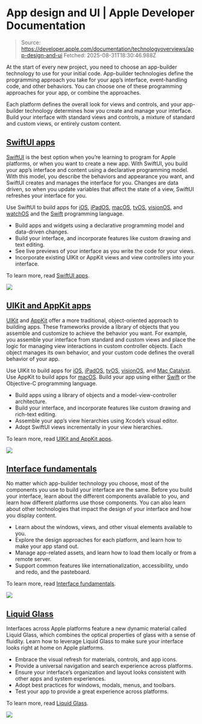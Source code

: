 # App design and UI | Apple Developer Documentation

> Source: https://developer.apple.com/documentation/technologyoverviews/app-design-and-ui
> Fetched: 2025-08-31T18:30:46.988Z

At the start of every new project, you need to choose an app-builder technology to use for your initial code. App-builder technologies define the programming approach you take for your app’s interface, event-handling code, and other behaviors. You can choose one of these programming approaches for your app, or combine the approaches.

Each platform defines the overall look for views and controls, and your app-builder technology determines how you create and manage your interface. Build your interface with standard views and controls, a mixture of standard and custom views, or entirely custom content.

## [SwiftUI apps](https://developer.apple.com/documentation/technologyoverviews/app-design-and-ui#SwiftUI-apps)

[SwiftUI](https://developer.apple.com/documentation/SwiftUI) is the best option when you’re learning to program for Apple platforms, or when you want to create a new app. With SwiftUI, you build your app’s interface and content using a declarative programming model. With this model, you describe the behaviors and appearance you want, and SwiftUI creates and manages the interface for you. Changes are data driven, so when you update variables that affect the state of a view, SwiftUI refreshes your interface for you.

Use SwiftUI to build apps for [iOS](https://developer.apple.com/ios/), [iPadOS](https://developer.apple.com/ipados/), [macOS](https://developer.apple.com/macos/), [tvOS](https://developer.apple.com/tvos/), [visionOS](https://developer.apple.com/visionos/), and [watchOS](https://developer.apple.com/watchos/) and the [Swift](https://www.swift.org/) programming language.

- Build apps and widgets using a declarative programming model and data-driven changes.
- Build your interface, and incorporate features like custom drawing and text editing.
- See live previews of your interface as you write the code for your views.
- Incorporate existing UIKit or AppKit views and view controllers into your interface.

To learn more, read [SwiftUI apps](https://developer.apple.com/documentation/technologyoverviews/swiftui).

![](https://docs-assets.developer.apple.com/published/5597246671783fed1a2ea035392e28fd/SwiftUI-apps.png)

## [UIKit and AppKit apps](https://developer.apple.com/documentation/technologyoverviews/app-design-and-ui#UIKit-and-AppKit-apps)

[UIKit](https://developer.apple.com/documentation/UIKit) and [AppKit](https://developer.apple.com/documentation/AppKit) offer a more traditional, object-oriented approach to building apps. These frameworks provide a library of objects that you assemble and customize to achieve the behavior you want. For example, you assemble your interface from standard and custom views and place the logic for managing view interactions in custom controller objects. Each object manages its own behavior, and your custom code defines the overall behavior of your app.

Use UIKit to build apps for [iOS](https://developer.apple.com/ios/), [iPadOS](https://developer.apple.com/ipados/), [tvOS](https://developer.apple.com/tvos/), [visionOS](https://developer.apple.com/visionos/), and [Mac Catalyst](https://developer.apple.com/documentation/UIKit/mac-catalyst). Use AppKit to build apps for [macOS](https://developer.apple.com/macos/). Build your app using either [Swift](https://www.swift.org/) or the Objective-C programming language.

- Build apps using a library of objects and a model-view-controller architecture.
- Build your interface, and incorporate features like custom drawing and rich-text editing.
- Assemble your app’s view hierarchies using Xcode’s visual editor.
- Adopt SwiftUI views incrementally in your view hierarchies.

To learn more, read [UIKit and AppKit apps](https://developer.apple.com/documentation/technologyoverviews/uikit-appkit).

![](https://docs-assets.developer.apple.com/published/b6e13c3a0e0c7e2d3fdf01df844cd3b0/UIKit-and-AppKit-apps.png)

## [Interface fundamentals](https://developer.apple.com/documentation/technologyoverviews/app-design-and-ui#Interface-fundamentals)

No matter which app-builder technology you choose, most of the components you use to build your interface are the same. Before you build your interface, learn about the different components available to you, and learn how different platforms use those components. You can also learn about other technologies that impact the design of your interface and how you display content.

- Learn about the windows, views, and other visual elements available to you.
- Explore the design approaches for each platform, and learn how to make your app stand out.
- Manage app-related assets, and learn how to load them locally or from a remote server.
- Support common features like internationalization, accessibility, undo and redo, and the pasteboard.

To learn more, read [Interface fundamentals](https://developer.apple.com/documentation/technologyoverviews/interface-fundamentals).

![](https://docs-assets.developer.apple.com/published/f8b2411e651f803b8d4b7b66191f18a9/window-based-interfaces.png)

## [Liquid Glass](https://developer.apple.com/documentation/technologyoverviews/app-design-and-ui#Liquid-Glass)

Interfaces across Apple platforms feature a new dynamic material called Liquid Glass, which combines the optical properties of glass with a sense of fluidity. Learn how to leverage Liquid Glass to make sure your interface looks right at home on Apple platforms.

- Embrace the visual refresh for materials, controls, and app icons.
- Provide a universal navigation and search experience across platforms.
- Ensure your interface’s organization and layout looks consistent with other apps and system experiences.
- Adopt best practices for windows, modals, menus, and toolbars.
- Test your app to provide a great experience across platforms.

To learn more, read [Liquid Glass](https://developer.apple.com/documentation/technologyoverviews/liquid-glass).

![](https://docs-assets.developer.apple.com/published/08fd1ab5006371c7196640180cc8e8b8/liquid-glass-technology-overview-thumbnail.png)
